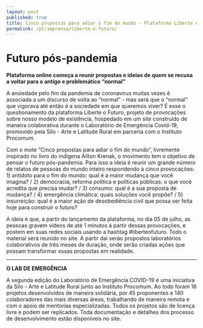 ```yaml
---
layout: post
published: true
title: Cinco propostas para adiar o fim do mundo - Plataforma Liberte o Futuro
permalink: /pt/imprensa/liberte-o-futuro/
---
```



# Futuro pós-pandemia
**Plataforma online começa a reunir propostas e ideias de quem se recusa a voltar para o antigo e problemático “normal”**

A ansiedade pelo fim da pandemia de coronavirus muitas vezes é associada a um discurso de volta ao “normal” - mas será que o “normal” que vigorava até então é a sociedade em que queremos viver? É esse o questionamento da plataforma Liberte o Futuro, projeto de provocações sobre nosso modelo de existência, hospedado em um site construído de maneira colaborativa durante o Laboratório de Emergência Covid-19, promovido pela Silo - Arte e Latitude Rural em parceria com o Instituto Procomum. 
  
Com o mote “Cinco propostas para adiar o fim do mundo”, livremente inspirado no livro do indígena Ailton Krenak, o movimento tem o objetivo de pensar o futuro pós-pandemia. Para isso a ideia é reunir um grande número de relatos de pessoas do mundo inteiro respondendo à cinco provocações: 1) antídoto para o fim do mundo: qual é a maior mudança que você imagina? / 2) democracia, reforma política e políticas públicas: o que você acredita que precisa mudar? / 3) consumo: qual é a sua proposta de mudança? / 4) emergência climática: quais soluções você propõe? / 5) insurreição: qual é a maior ação de desobediência civil que possa ser feita hoje para construir o futuro?
  
A ideia é que, a partir do lançamento da plataforma, no dia 05 de julho, as pessoas gravem vídeos de até 1 minutos à partir dessas provocações, e postem em suas redes sociais usando a hashtag #liberteofuturo. Todo o material será reunido no site. A partir daí serão propostos laboratórios colaborativos de três meses de duração, onde serão criadas ações que possam transformar essas propostas em realidade.


 
---

**O LAB DE EMERGÊNCIA**

A segunda edição do Laboratório de Emergência COVID–19 é uma iniciativa da Silo - Arte e Latitude Rural junto ao Instituto Procomum. Ao todo foram 16 projetos desenvolvidos de maneira solidária, por 45 proponentes e 140 colaboradores das mais diversas áreas, trabalhando de maneira remota e com o apoio de mentorias especializadas. Todos os projetos são de licença livre e podem ser replicados. Toda documentação e detalhes dos processo de desenvolvimento estão disponíveis no site.

